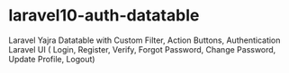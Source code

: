 # laravel10-auth-datatable
Laravel Yajra Datatable with Custom Filter, Action Buttons,   Authentication Laravel UI ( Login, Register, Verify, Forgot Password, Change Password, Update Profile, Logout)
